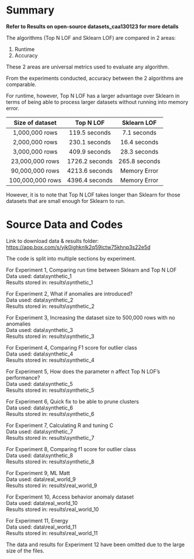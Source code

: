 # Summary
**Refer to Results on open-source datasets_caa130123 for more details** 

The algorithms (Top N LOF and Sklearn LOF) are compared in 2 areas:
1. Runtime
2. Accuracy

These 2 areas are universal metrics used to evaluate any algorithm.

From the experiments conducted, accuracy between the 2 algorithms are comparable.

For runtime, however, Top N LOF has a larger advantage over Sklearn in terms of being able to process larger datasets without running into memory error.

| Size of dataset | Top N LOF | Sklearn LOF |
| :---:   | :---: | :---: |
| 1,000,000 rows | 119.5 seconds   | 7.1 seconds   |
| 2,000,000 rows | 230.1 seconds   | 16.4 seconds   |
| 3,000,000 rows | 409.9 seconds   | 28.3 seconds   |
| 23,000,000 rows | 1726.2 seconds   | 265.8 seconds   |
| 90,000,000 rows | 4213.6 seconds   | Memory Error   |
| 100,000,000 rows | 4396.4 seconds   | Memory Error   |

However, it is to note that Top N LOF takes longer than Sklearn for those datasets that are small enough for Sklearn to run.

# Source Data and Codes

Link to download data & results folder: https://app.box.com/s/yjk0ighknlk2q59ictw75khnp3s22e5d 

The code is split into multiple sections by experiment.

For Experiment 1, Comparing run time between Sklearn and Top N LOF \
Data used: data\synthetic_1 \
Results stored in: results\synthetic_1

For Experiment 2, What if anomalies are introduced? \
Data used: data\synthetic_2 \
Results stored in: results\synthetic_2

For Experiment 3, Increasing the dataset size to 500,000 rows with no anomalies \
Data used: data\synthetic_3 \
Results stored in: results\synthetic_3

For Experiment 4, Comparing F1 score for outlier class \
Data used: data\synthetic_4 \
Results stored in: results\synthetic_4

For Experiment 5, How does the parameter n affect Top N LOF’s performance? \
Data used: data\synthetic_5 \
Results stored in: results\synthetic_5

For Experiment 6, Quick fix to be able to prune clusters \
Data used: data\synthetic_6 \
Results stored in: results\synthetic_6

For Experiment 7, Calculating R and tuning C \
Data used: data\synthetic_7 \
Results stored in: results\synthetic_7

For Experiment 8, Comparing f1 score for outlier class \
Data used: data\synthetic_8 \
Results stored in: results\synthetic_8

For Experiment 9, ML Matt \
Data used: data\real_world_9 \
Results stored in: results\real_world_9

For Experiment 10, Access behavior anomaly dataset \
Data used: data\real_world_10 \
Results stored in: results\real_world_10

For Experiment 11, Energy \
Data used: data\real_world_11 \
Results stored in: results\real_world_11

The data and results for Experiment 12 have been omitted due to the large size of the files.
